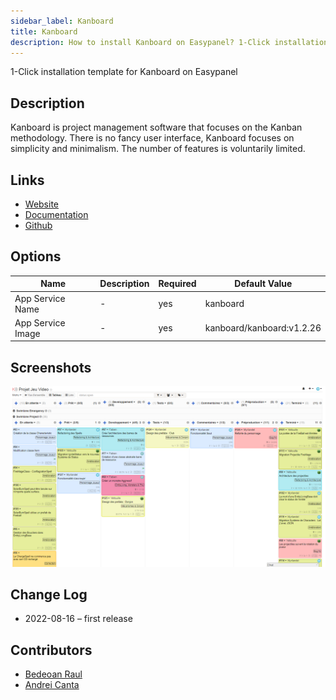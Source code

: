 ```yaml
---
sidebar_label: Kanboard
title: Kanboard
description: How to install Kanboard on Easypanel? 1-Click installation template for Kanboard on Easypanel
---
```


<!-- generated -->

1-Click installation template for Kanboard on Easypanel

## Description

Kanboard is project management software that focuses on the Kanban methodology. There is no fancy user interface, Kanboard focuses on simplicity and minimalism. The number of features is voluntarily limited.

## Links

- [Website](https://kanboard.org/)
- [Documentation](https://docs.kanboard.org/en/latest/)
- [Github](https://github.com/kanboard/kanboard)

## Options

Name | Description | Required | Default Value
-|-|-|-
App Service Name | - | yes | kanboard
App Service Image | - | yes | kanboard/kanboard:v1.2.26

## Screenshots

![Kanboard Screenshot](./assets/screenshot.png)

## Change Log

- 2022-08-16 – first release

## Contributors

- [Bedeoan Raul](https://github.com/bedeoan)
- [Andrei Canta](https://github.com/deiucanta)
